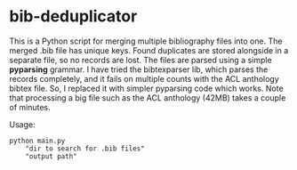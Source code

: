 # bib-deduplicator

This is a Python script for merging multiple bibliography files into one. The merged .bib file has unique keys. Found duplicates are stored alongside in a separate file, so no records are lost. The files are parsed using a simple **pyparsing** grammar. I have tried the bibtexparser lib, which parses the records completely, and it fails on multiple counts with the ACL anthology bibtex file. So, I replaced it with simpler pyparsing code which works. Note that processing a big file such as the ACL anthology (42MB) takes a couple of minutes.

Usage:

    python main.py 
        "dir to search for .bib files" 
        "output path"
